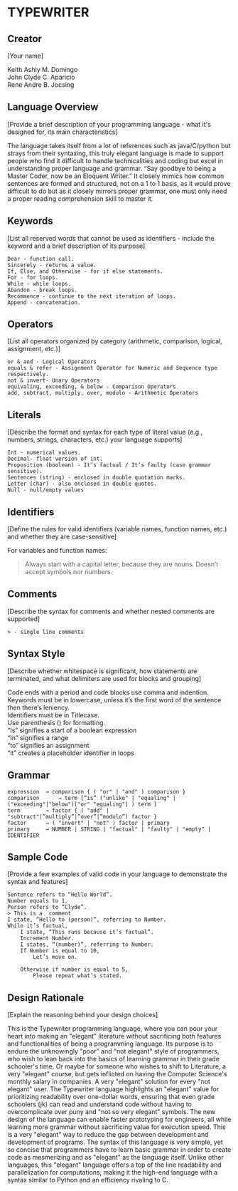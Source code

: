 # TYPEWRITER

## Creator
[Your name]

Keith Ashly M. Domingo\
John Clyde C. Aparicio\
Rene Andre B. Jocsing

## Language Overview
[Provide a brief description of your programming language - what it's designed for, its main characteristics]

The language takes itself from a lot of references such as java/C/python but strays from their syntaxing, this truly elegant language is made to support people who find it difficult to handle technicalities and coding but excel in understanding proper language and grammar.
“Say goodbye to being a Master Coder, now be an Eloquent Writer.” It closely mimics how common sentences are formed and structured, not on a 1 to 1 basis, as it would prove difficult to do but as it closely mirrors proper grammar, one must only need a proper reading comprehension skill to master it.

## Keywords
[List all reserved words that cannot be used as identifiers - include the keyword and a brief description of its purpose]
```
Dear - function call.
Sincerely - returns a value.
If, Else, and Otherwise - for if else statements.
For - for loops.
While - while loops.
Abandon - break loops.
Recommence - continue to the next iteration of loops.
Append - concatenation.
```

## Operators
[List all operators organized by category (arithmetic, comparison, logical, assignment, etc.)]
```
or & and - Logical Operators
equals & refer - Assignment Operator for Numeric and Sequence type respectively.
not & invert- Unary Operators
equivaling, exceeding, & below - Comparison Operators
add, subtract, multiply, over, modulo - Arithmetic Operators
```

## Literals
[Describe the format and syntax for each type of literal value (e.g., numbers, strings, characters, etc.) your language supports]
```
Int - numerical values.
Decimal- float version of int.
Proposition (boolean) - It’s factual / It’s faulty (case grammar sensitive).
Sentences (string) - enclosed in double quotation marks.
Letter (char) - also enclosed in double quotes.
Null - null/empty values
```

## Identifiers
[Define the rules for valid identifiers (variable names, function names, etc.) and whether they are case-sensitive]

For variables and function names:
> Always start with a capital letter, because they are nouns.
> Doesn’t accept symbols nor numbers.

## Comments
[Describe the syntax for comments and whether nested comments are supported]
```
> - single line comments
```
## Syntax Style
[Describe whether whitespace is significant, how statements are terminated, and what delimiters are used for blocks and grouping]

Code ends with a period and code blocks use comma and indention.\
Keywords must be in lowercase, unless it’s the first word of the sentence then there’s leniency.\
Identifiers must be in Titlecase.\
Use parenthesis () for formatting.\
“Is” signifies a start of a boolean expression\
“In” signifies a range\
“to” signifies an assignment\
“it” creates a placeholder identifier in loops


## Grammar
```
expression 	→ comparison { ( "or" | "and" ) comparison }
comparison  	→ term [“is” ("unlike" | "equaling" | ("exceeding"|"below")["or" "equaling"] ) term ]
term       	→ factor { ( "add" | "subtract"|”multiply”|”over”|”modulo”) factor }
factor		→ ( "invert" | "not" ) factor | primary
primary    	→ NUMBER | STRING | "factual" | "faulty" | "empty" | IDENTIFIER
```

## Sample Code
[Provide a few examples of valid code in your language to demonstrate the syntax and features]
```
Sentence refers to “Hello World”.
Number equals to 1.
Person refers to “Clyde”.
> This is a  comment
I state, “Hello to (person)”, referring to Number.
While it’s factual,
	I state, “This runs because it’s factual”.
	Increment Number.
	I states, “(number)”, referring to Number.
	If Number is equal to 10,
		Let’s move on.

	Otherwise if number is equal to 5,
		Please repeat what’s stated.
```


## Design Rationale
[Explain the reasoning behind your design choices]

This is the Typewriter programming language, where you can pour your heart into making an "elegant" literature without sacrificing both features and functionalities of being a programming language. Its purpose is to endure the unknowingly "poor" and "not elegant" style of programmers, who wish to lean back into the basics of learning grammar in their grade schooler's time. Or maybe for someone who wishes to shift to Literature, a very "elegant" course, but gets inflicted on having the Computer Science's monthly salary in companies. A very "elegant" solution for every "not elegant" user. The Typewriter language highlights an "elegant" value for prioritizing readability over one-dollar words, ensuring that even grade schoolers (jk) can read and understand code without having to overcomplicate over puny and "not so very elegant" symbols. The new design of the language can enable faster prototyping for engineers, all while learning more grammar without sacrificing value for execution speed. This is a very "elegant" way to reduce the gap between development and development of programs. The syntax of this language is very simple, yet so concise that programmers have to learn basic grammar in order to create code as mesmerizing and as "elegant" as the language itself. Unlike other languages, this "elegant" language offers a top of the line readability and parallelization for computations, making it the high-end language with a syntax similar to Python and an efficiency rivaling to C.
